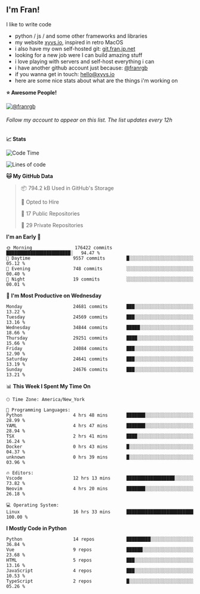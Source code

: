 ## I'm Fran!

I like to write code

- python /  js / and some other frameworks and libraries
- my website [xyvs.io](https://xyvs.io), inspired in retro MacOS
- i also have my own self-hosted git: [git.fran.jp.net](https://git.fran.jp.net/)
- looking for a new job were I can build amazing stuff
- i love playing with servers and self-host everything i can
- i have another github account just because: [@franrgb](https://github.com/franrgb)
- if you wanna get in touch: [hello@xyvs.io](mailto:hello@xyvs.io)
- here are some nice stats about what are the things i'm working on

<!--START_SECTION:waka-->
**⭐ Awesome People!** 

[![@franrgb](https://img.shields.io/badge/@franrgb-black?style=plastic&logo=github&logoColor=fff)](https://github.com/franrgb) 

###### Follow my account to appear on this list. *The list updates every 12h*

**📈 Stats** 

![Code Time](http://img.shields.io/badge/Code%20Time-16%20hrs%2033%20mins-blue)

![Lines of code](https://img.shields.io/badge/From%20Hello%20World%20I%27ve%20Written-916.0%20thousand%20lines%20of%20code-blue)

**🐱 My GitHub Data** 

> 📦 794.2 kB Used in GitHub's Storage 
 > 
> 💼 Opted to Hire
 > 
> 📜 17 Public Repositories 
 > 
> 🔑 29 Private Repositories 
 > 
**I'm an Early 🐤** 

```text
🌞 Morning                176422 commits      ████████████████████████░   94.47 % 
🌆 Daytime                9557 commits        █░░░░░░░░░░░░░░░░░░░░░░░░   05.12 % 
🌃 Evening                748 commits         ░░░░░░░░░░░░░░░░░░░░░░░░░   00.40 % 
🌙 Night                  19 commits          ░░░░░░░░░░░░░░░░░░░░░░░░░   00.01 % 
```
📅 **I'm Most Productive on Wednesday** 

```text
Monday                   24681 commits       ███░░░░░░░░░░░░░░░░░░░░░░   13.22 % 
Tuesday                  24569 commits       ███░░░░░░░░░░░░░░░░░░░░░░   13.16 % 
Wednesday                34844 commits       █████░░░░░░░░░░░░░░░░░░░░   18.66 % 
Thursday                 29251 commits       ████░░░░░░░░░░░░░░░░░░░░░   15.66 % 
Friday                   24084 commits       ███░░░░░░░░░░░░░░░░░░░░░░   12.90 % 
Saturday                 24641 commits       ███░░░░░░░░░░░░░░░░░░░░░░   13.19 % 
Sunday                   24676 commits       ███░░░░░░░░░░░░░░░░░░░░░░   13.21 % 
```


📊 **This Week I Spent My Time On** 

```text
🕑︎ Time Zone: America/New_York

💬 Programming Languages: 
Python                   4 hrs 48 mins       ███████░░░░░░░░░░░░░░░░░░   28.99 % 
YAML                     4 hrs 47 mins       ███████░░░░░░░░░░░░░░░░░░   28.94 % 
TSX                      2 hrs 41 mins       ████░░░░░░░░░░░░░░░░░░░░░   16.24 % 
Docker                   0 hrs 43 mins       █░░░░░░░░░░░░░░░░░░░░░░░░   04.37 % 
unknown                  0 hrs 39 mins       █░░░░░░░░░░░░░░░░░░░░░░░░   03.96 % 

🔥 Editors: 
Vscode                   12 hrs 13 mins      ██████████████████░░░░░░░   73.82 % 
Neovim                   4 hrs 20 mins       ███████░░░░░░░░░░░░░░░░░░   26.18 % 

💻 Operating System: 
Linux                    16 hrs 33 mins      █████████████████████████   100.00 % 
```

**I Mostly Code in Python** 

```text
Python                   14 repos            █████████░░░░░░░░░░░░░░░░   36.84 % 
Vue                      9 repos             ██████░░░░░░░░░░░░░░░░░░░   23.68 % 
HTML                     5 repos             ███░░░░░░░░░░░░░░░░░░░░░░   13.16 % 
JavaScript               4 repos             ███░░░░░░░░░░░░░░░░░░░░░░   10.53 % 
TypeScript               2 repos             █░░░░░░░░░░░░░░░░░░░░░░░░   05.26 % 
```




<!--END_SECTION:waka-->
